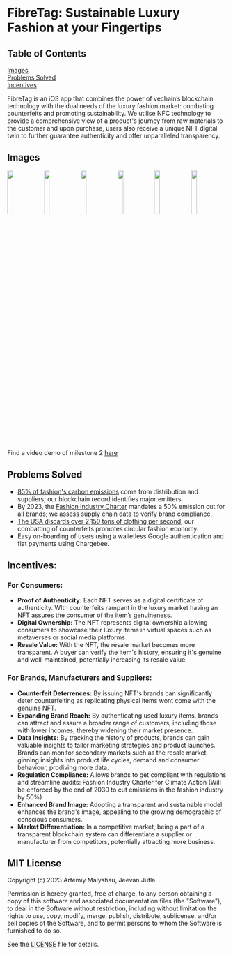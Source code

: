# FibreTag: Sustainable Luxury Fashion at your Fingertips


## Table of Contents
[Images](https://github.com/nkoorty/FiTag#images) \
[Problems Solved](https://github.com/nkoorty/FiTag#problems-solved) \
[Incentives](https://github.com/nkoorty/FiTag#incentives) 


FibreTag is an iOS app that combines the power of vechain’s blockchain technology with the dual needs of the luxury fashion market: combating counterfeits and promoting sustainability. We utilise NFC technology to provide a comprehensive view of a product's journey from raw materials to the customer and upon purchase, users also receive a unique NFT digital twin to further guarantee authenticity and offer unparalleled transparency.

## Images
<img src=https://github.com/jjjutla/FibreTag/assets/80065244/bd4f3499-17cc-4a93-8c87-107819c97072) width=16% height=16% >
<img src=https://github.com/jjjutla/FibreTag/assets/80065244/4e063290-7b52-4e98-b117-351ef19de3b2) width=16% height=16% >
<img src=https://github.com/jjjutla/FibreTag/assets/80065244/8a9d89e4-ac8c-4a7f-9226-5fed1fa6ceb7) width=16% height=16% >
<img src=https://github.com/jjjutla/FibreTag/assets/80065244/cd059a70-c0e5-467d-9327-3f5e0e3ea4f2) width=16% height=16% >
<img src=https://github.com/jjjutla/FibreTag/assets/80065244/2617fed6-53d6-44f7-be23-36ebd70522f8) width=16% height=16% >
<img src=https://github.com/jjjutla/FibreTag/assets/80065244/1cd4746b-02cf-4dee-848b-fb084cced1bb) width=16% height=16% >

Find a video demo of milestone 2 [here](https://youtu.be/KkgJxR6IqD8)

## Problems Solved
- [85% of fashion's carbon emissions](https://web-assets.bcg.com/1e/23/d9e9792a4988b61e708794baa174/bcg-sustainability-metaverse-in-fashion-opportunity-or-threat-oct-2022.pdf) come from distribution and suppliers; our blockchain record identifies major emitters. 
- By 2023, the [Fashion Industry Charter](https://unfccc.int/climate-action/sectoral-engagement-for-climate-action/fashion-charter) mandates a 50% emission cut for all brands; we assess supply chain data to verify brand compliance. 
- [The USA discards over 2,150 tons of clothing per second](https://wiltonchamber.com/event-detail/sustainability-in-fashion-curating-an-ethically-conscious-closet/#:~:text=Did%20you%20know%20that%20Americans,pieces%20of%20clothing%20per%20second.); our combatting of counterfeits promotes circular fashion economy. 
- Easy on-boarding of users using a walletless Google authentication and fiat payments using Chargebee.


## Incentives:
### For Consumers:
- **Proof of Authenticity:** Each NFT serves as a digital certificate of authenticity. WIth counterfeits rampant in the luxury market having an NFT assures the consumer of the item’s genuineness. 
- **Digital Ownership:** The NFT represents digital ownership allowing consumers to showcase their luxury items in virtual spaces such as metaverses or social media platforms
- **Resale Value:** With the NFT, the resale market becomes more transparent. A buyer can verify the item's history, ensuring it's genuine and well-maintained, potentially increasing its resale value.

### For Brands, Manufacturers and Suppliers:
- **Counterfeit Deterrences:** By issuing NFT's brands can significantly deter counterfeiting as replicating physical items wont come with the genuine NFT.
- **Expanding Brand Reach:** By authenticating used luxury items, brands can attract and assure a broader range of customers, including those with lower incomes, thereby widening their market presence.
- **Data Insights:** By tracking the history of products, brands can gain valuable insights to tailor marketing strategies and product launches. Brands can monitor secondary markets such as the resale market, ginning insights into product life cycles, demand and consumer behaviour, prodiving more data.
- **Regulation Compliance:** Allows brands to get compliant with regulations and streamline audits: Fashion Industry Charter for Climate Action (Will be enforced by the end of 2030 to cut emissions in the fashion industry by 50%)
- **Enhanced Brand Image:** Adopting a transparent and sustainable model enhances the brand's image, appealing to the growing demographic of conscious consumers.
- **Market Differentiation:** In a competitive market, being a part of a transparent blockchain system can differentiate a supplier or manufacturer from competitors, potentially attracting more business.


## MIT License

Copyright (c) 2023 Artemiy Malyshau, Jeevan Jutla

Permission is hereby granted, free of charge, to any person obtaining a copy
of this software and associated documentation files (the "Software"), to deal
in the Software without restriction, including without limitation the rights
to use, copy, modify, merge, publish, distribute, sublicense, and/or sell
copies of the Software, and to permit persons to whom the Software is
furnished to do so.

See the [LICENSE](LICENSE) file for details.
